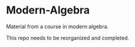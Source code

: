 # Modern-Algebra
Material from a course in modern algebra.

This repo needs to be reorganized and completed. 
